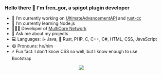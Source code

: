 ### Hello there 👋 I'm fren_gor, a spigot plugin developer

- 🔭 I’m currently working on [UltimateAdvancementAPI](https://github.com/frengor/UltimateAdvancementAPI) and [rust-cc](https://github.com/frengor/rust-cc)
- 🌱 I’m currently learning Node.js
- 🙋🏻‍♂️ Developer of [MultiCore Network](https://multicore.network)
- 💬 Ask me about my projects
- 💻 Languages: ☕ Java, 🦀 Rust, PHP, C, C++, C#, HTML, CSS, JavaScript
- 😄 Pronouns: he/him
- ⚡ Fun fact: I don't know CSS so well, but I know enough to use Bootstrap

<p align="center">
<a href="https://github.com/anuraghazra/github-readme-stats" style="text-align:center;">
  <img align="center" src="https://github-readme-stats.vercel.app/api?username=frengor&show_icons=true&count_private=true&theme=dracula" />
</a>
<!-- <a href="https://github.com/anuraghazra/github-readme-stats">
  <img align="center" src="https://github-readme-stats.vercel.app/api/top-langs/?username=frengor&layout=compact&theme=dracula" />
</a> -->
</p>
